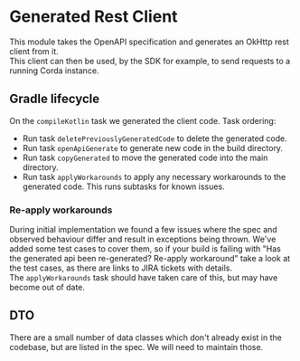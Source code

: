 # Generated Rest Client

This module takes the OpenAPI specification and generates an OkHttp rest client from it.  
This client can then be used, by the SDK for example, to send requests to a running Corda instance.

## Gradle lifecycle

On the `compileKotlin` task we generated the client code. Task ordering:
- Run task `deletePreviouslyGeneratedCode` to delete the generated code.
- Run task `openApiGenerate` to generate new code in the build directory.
- Run task `copyGenerated` to move the generated code into the main directory.
- Run task `applyWorkarounds` to apply any necessary workarounds to the generated code. This runs subtasks for known issues.

### Re-apply workarounds

During initial implementation we found a few issues where the spec and observed behaviour differ and result in exceptions being thrown. 
We've added some test cases to cover them, so if your build is failing with "Has the generated api been re-generated? Re-apply workaround"
take a look at the test cases, as there are links to JIRA tickets with details.  
The `applyWorkarounds` task should have taken care of this, but may have become out of date.

## DTO

There are a small number of data classes which don't already exist in the codebase, but are listed in the spec. We will need to maintain those.
